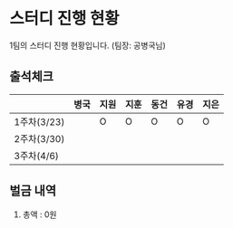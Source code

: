 # 스터디 진행 현황
1팀의 스터디 진행 현황입니다. (팀장: 공병국님)

## 출석체크
|   |병국|지원|지훈|동건|유경|지은|
|---|---|---|---|---|---|---|
|1주차(3/23)|   |O  |O  |O  |O  |O  |
|2주차(3/30)|   |   |   |   |   |   |
|3주차(4/6)|   |   |   |   |   |   |

## 벌금 내역
1. 총액 : 0원
